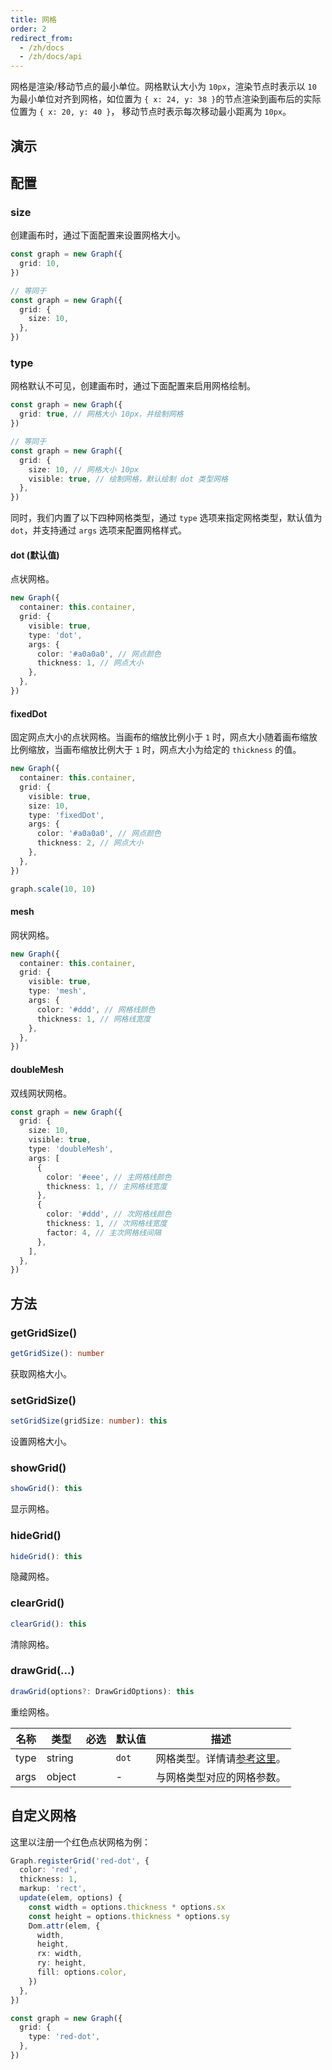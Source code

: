 ```yaml
---
title: 网格
order: 2
redirect_from:
  - /zh/docs
  - /zh/docs/api
---
```


网格是渲染/移动节点的最小单位。网格默认大小为 `10px`，渲染节点时表示以 `10` 为最小单位对齐到网格，如位置为 `{ x: 24, y: 38 }`的节点渲染到画布后的实际位置为 `{ x: 20, y: 40 }`， 移动节点时表示每次移动最小距离为 `10px`。

## 演示

<code id="api-graph-grid" src="@/src/api/grid/playground/index.tsx"></code>

## 配置

### size

创建画布时，通过下面配置来设置网格大小。

```ts
const graph = new Graph({
  grid: 10,
})

// 等同于
const graph = new Graph({
  grid: {
    size: 10,
  },
})
```

### type

网格默认不可见，创建画布时，通过下面配置来启用网格绘制。

```ts
const graph = new Graph({
  grid: true, // 网格大小 10px，并绘制网格
})

// 等同于
const graph = new Graph({
  grid: {
    size: 10, // 网格大小 10px
    visible: true, // 绘制网格，默认绘制 dot 类型网格
  },
})
```

同时，我们内置了以下四种网格类型，通过 `type` 选项来指定网格类型，默认值为 `dot`，并支持通过 `args` 选项来配置网格样式。

#### dot (默认值)

点状网格。

```ts
new Graph({
  container: this.container,
  grid: {
    visible: true,
    type: 'dot',
    args: {
      color: '#a0a0a0', // 网点颜色
      thickness: 1, // 网点大小
    },
  },
})
```

#### fixedDot

固定网点大小的点状网格。当画布的缩放比例小于 `1` 时，网点大小随着画布缩放比例缩放，当画布缩放比例大于 `1` 时，网点大小为给定的 `thickness` 的值。

```ts
new Graph({
  container: this.container,
  grid: {
    visible: true,
    size: 10,
    type: 'fixedDot',
    args: {
      color: '#a0a0a0', // 网点颜色
      thickness: 2, // 网点大小
    },
  },
})

graph.scale(10, 10)
```

#### mesh

网状网格。

```ts
new Graph({
  container: this.container,
  grid: {
    visible: true,
    type: 'mesh',
    args: {
      color: '#ddd', // 网格线颜色
      thickness: 1, // 网格线宽度
    },
  },
})
```

#### doubleMesh

双线网状网格。

```ts
const graph = new Graph({
  grid: {
    size: 10,
    visible: true,
    type: 'doubleMesh',
    args: [
      {
        color: '#eee', // 主网格线颜色
        thickness: 1, // 主网格线宽度
      },
      {
        color: '#ddd', // 次网格线颜色
        thickness: 1, // 次网格线宽度
        factor: 4, // 主次网格线间隔
      },
    ],
  },
})
```

## 方法

### getGridSize()

```ts
getGridSize(): number
```

获取网格大小。

### setGridSize()

```ts
setGridSize(gridSize: number): this
```

设置网格大小。

### showGrid()

```ts
showGrid(): this
```

显示网格。

### hideGrid()

```ts
hideGrid(): this
```

隐藏网格。

### clearGrid()

```ts
clearGrid(): this
```

清除网格。

### drawGrid(...)

```ts
drawGrid(options?: DrawGridOptions): this
```

重绘网格。

| 名称 | 类型 | 必选 | 默认值 | 描述 |
| --- | --- | :-: | --- | --- |
| type | string |  | `dot` | 网格类型。详情请[参考这里](/api/registry/grid)。 |
| args | object |  | - | 与网格类型对应的网格参数。 |

## 自定义网格

这里以注册一个红色点状网格为例：

```ts
Graph.registerGrid('red-dot', {
  color: 'red',
  thickness: 1,
  markup: 'rect',
  update(elem, options) {
    const width = options.thickness * options.sx
    const height = options.thickness * options.sy
    Dom.attr(elem, {
      width,
      height,
      rx: width,
      ry: height,
      fill: options.color,
    })
  },
})

const graph = new Graph({
  grid: {
    type: 'red-dot',
  },
})
```
